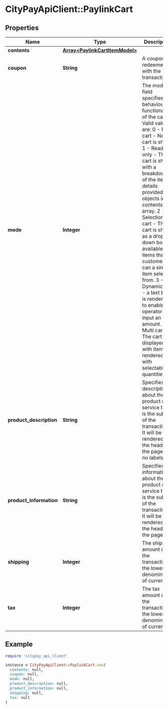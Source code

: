 # CityPayApiClient::PaylinkCart

## Properties

| Name | Type | Description | Notes |
| ---- | ---- | ----------- | ----- |
| **contents** | [**Array&lt;PaylinkCartItemModel&gt;**](PaylinkCartItemModel.md) |  | [optional] |
| **coupon** | **String** | A coupon redeemed with the transaction. | [optional] |
| **mode** | **Integer** | The mode field specifies the behaviour or functionality of the cart.  Valid values are:   0 - No cart - No cart is shown  1 - Read-only - The cart is shown with a breakdown of the item details provided by objects in the contents array.  2 - Selection cart - The cart is shown as a drop-down box of available cart items that the customer can a single item select from.  3 - Dynamic cart - a text box is rendered to enable the operator to input an amount.  4 - Multi cart - The cart is displayed with items rendered with selectable quantities.  | [optional] |
| **product_description** | **String** | Specifies a description about the product or service that is the subject of the transaction. It will be rendered in the header of the page with no labels. | [optional] |
| **product_information** | **String** | Specifies information about the product or service that is the subject of the transaction. It will be rendered in the header of the page. | [optional] |
| **shipping** | **Integer** | The shipping amount of the transaction in the lowest denomination of currency. | [optional] |
| **tax** | **Integer** | The tax amount of the transaction in the lowest denomination of currency. | [optional] |

## Example

```ruby
require 'citypay_api_client'

instance = CityPayApiClient::PaylinkCart.new(
  contents: null,
  coupon: null,
  mode: null,
  product_description: null,
  product_information: null,
  shipping: null,
  tax: null
)
```


